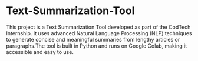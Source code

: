 # Text-Summarization-Tool
This project is a Text Summarization Tool developed as part of the CodTech Internship. It uses advanced Natural Language Processing (NLP) techniques to generate concise and meaningful summaries from lengthy articles or paragraphs.The tool is built in Python and runs on Google Colab, making it accessible and easy to use.
